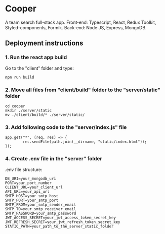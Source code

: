 # Cooper
A team search full-stack app. Front-end: Typescript, React, Redux Toolkit, Styled-components, Formik. Back-end: Node JS, Express, MongoDB.

## Deployment instructions
### 1. Run the react app build
Go to the "client" folder and type:
```
npm run build
```
### 2. Move all files from "client/build" folder to the "server/static" folder
```
cd cooper
mkdir ./server/static
mv ./client/build/* ./server/static/
```
### 3. Add following code to the "server/index.js" file
```
app.get("*", (req, res) => {
        res.sendFile(path.join(__dirname, "static/index.html"));
});
```
### 4. Create .env file in the "server" folder
.env file structure:
```
DB_URI=your_mongodb_uri
PORT=your_port_number
CLIENT_URL=your_client_url
API_URL=your_api_url
SMTP_HOST=your_smtp_host
SMTP_PORT=your_smtp_port
SMTP_FROM=your_smtp_sender_email
SMTP_TO=your_smtp_receiver_email
SMTP_PASSWORD=your_smtp_password
JWT_ACCESS_SECRET=your_jwt_access_token_secret_key
JWT_REFRESH_SECRET=your_jwt_refresh_token_secret_key
STATIC_PATH=your_path_to_the_server_static_folder
```
